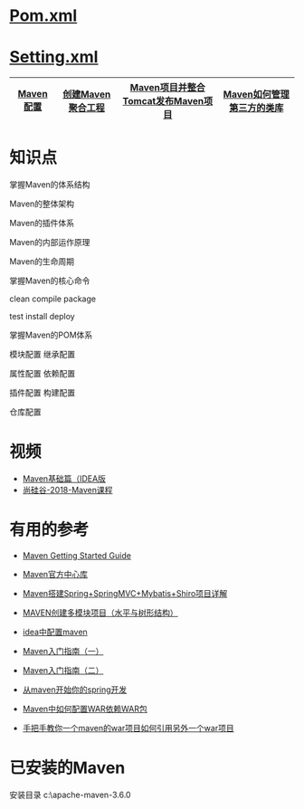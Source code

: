 # [Pom.xml](https://maven.apache.org/pom.html)

# [Setting.xml](https://maven.apache.org/settings.html)


[Maven配置](https://github.com/stevenli91748/Engineering-special/blob/master/Maven/Maven配置.md)|[创建Maven聚合工程](https://www.bilibili.com/video/av66688878?from=search&seid=1510232123322665339)|[Maven项目并整合Tomcat发布Maven项目](https://www.bilibili.com/video/av66142485/?spm_id_from=333.788.videocard.2)|[Maven如何管理第三方的类库](https://www.bilibili.com/video/av66145696/?spm_id_from=333.788.videocard.2)|
---|---|---|---|



# 知识点

掌握Maven的体系结构

Maven的整体架构

Maven的插件体系

Maven的内部运作原理

Maven的生命周期

掌握Maven的核心命令

clean  compile  package

test  install  deploy

掌握Maven的POM体系

模块配置  继承配置

属性配置  依赖配置

插件配置  构建配置

仓库配置


# 视频

* [Maven基础篇（IDEA版](https://www.bilibili.com/video/av54119831/?spm_id_from=333.788.videocard.2)
* [尚硅谷-2018-Maven课程](https://www.bilibili.com/video/av71959337?from=search&seid=3444294724672188002)

# 有用的参考
* [Maven Getting Started Guide](https://maven.apache.org/guides/getting-started/index.html)
* [Maven官方中心库](https://mvnrepository.com)

* [Maven搭建Spring+SpringMVC+Mybatis+Shiro项目详解](https://blog.csdn.net/userrefister/article/details/72760424)
* [MAVEN创建多模块项目（水平与树形结构）](https://blog.csdn.net/zhshulin/article/details/53001750)
* [idea中配置maven](https://blog.csdn.net/nba_linshuhao/article/details/82715485)
* [Maven入门指南（一）](http://ifeve.com/maven-1/)
* [Maven入门指南（二）](http://ifeve.com/maven-2/)
* [从maven开始你的spring开发](https://blog.csdn.net/u011055819/article/details/81054242)
* [Maven中如何配置WAR依赖WAR包](https://blog.csdn.net/kobejayandy/article/details/8143930)
* [手把手教你一个maven的war项目如何引用另外一个war项目](https://blog.csdn.net/lzh657083979/article/details/78254104)
# 已安装的Maven
安装目录
c:\apache-maven-3.6.0
